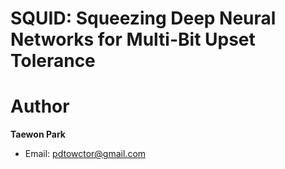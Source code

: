 # SQUID: Squeezing Deep Neural Networks for Multi-Bit Upset Tolerance

# Author

**Taewon Park** 
- Email: pdtowctor@gmail.com
